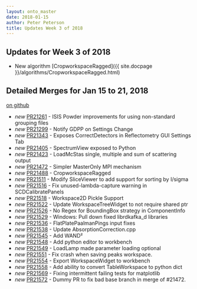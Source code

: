 ```yaml
---
layout: onto_master
date: 2018-01-15
author: Peter Peterson
title: Updates Week 3 of 2018
---
```

Updates for Week 3 of 2018
--------------------------
* New algorithm [CropworkspaceRagged]({{ site.docpage }}/algorithms/CropworkspaceRagged.html)

Detailed Merges for Jan 15 to 21, 2018
--------------------------------------
[on github](https://github.com/mantidproject/mantid/pulls?q=is%3Apr+merged%3A2018-01-16..2018-01-21)

* *new* [PR21261](https://github.com/mantidproject/mantid/pull/21261) - ISIS Powder improvements for using non-standard grouping files
* *new* [PR21299](https://github.com/mantidproject/mantid/pull/21299) - Notify GDPP on Settings Change
* *new* [PR21343](https://github.com/mantidproject/mantid/pull/21343) - Exposes CorrectDetectors in Reflectometry GUI Settings Tab
* *new* [PR21405](https://github.com/mantidproject/mantid/pull/21405) - SpectrumView exposed to Python
* *new* [PR21423](https://github.com/mantidproject/mantid/pull/21423) - LoadMcStas single, multiple and sum of scattering output
* *new* [PR21472](https://github.com/mantidproject/mantid/pull/21472) - Simpler MasterOnly MPI mechanism
* *new* [PR21488](https://github.com/mantidproject/mantid/pull/21488) - CropworkspaceRagged
* *new* [PR21511](https://github.com/mantidproject/mantid/pull/21511) - Modify SliceViewer to add support for sorting by I/sigma
* *new* [PR21516](https://github.com/mantidproject/mantid/pull/21516) - Fix unused-lambda-capture warning in SCDCalibratePanels
* *new* [PR21518](https://github.com/mantidproject/mantid/pull/21518) - Workspace2D Pickle Support
* *new* [PR21522](https://github.com/mantidproject/mantid/pull/21522) - Update WorkspaceTreeWidget to not require shared ptr
* *new* [PR21526](https://github.com/mantidproject/mantid/pull/21526) - No Regex for BoundingBox strategy in ComponentInfo
* *new* [PR21529](https://github.com/mantidproject/mantid/pull/21529) - Windows: Pull down fixed librdkafka_d libraries
* *new* [PR21536](https://github.com/mantidproject/mantid/pull/21536) - FlatPlatePaalmanPings input fixes
* *new* [PR21538](https://github.com/mantidproject/mantid/pull/21538) - Update AbsorptionCorrection.cpp
* *new* [PR21545](https://github.com/mantidproject/mantid/pull/21545) - Add WAND²
* *new* [PR21548](https://github.com/mantidproject/mantid/pull/21548) - Add python editor to workbench
* *new* [PR21549](https://github.com/mantidproject/mantid/pull/21549) - LoadLamp made parameter loading optional
* *new* [PR21551](https://github.com/mantidproject/mantid/pull/21551) - Fix crash when saving peaks workspace.
* *new* [PR21554](https://github.com/mantidproject/mantid/pull/21554) - Export WorkspaceWidget to workbench
* *new* [PR21558](https://github.com/mantidproject/mantid/pull/21558) - Add ability to convert TableWorkspace to python dict
* *new* [PR21569](https://github.com/mantidproject/mantid/pull/21569) - Fixing intermittent failing tests for matplotlib
* *new* [PR21572](https://github.com/mantidproject/mantid/pull/21572) - Dummy PR to fix bad base branch in merge of #21472.
